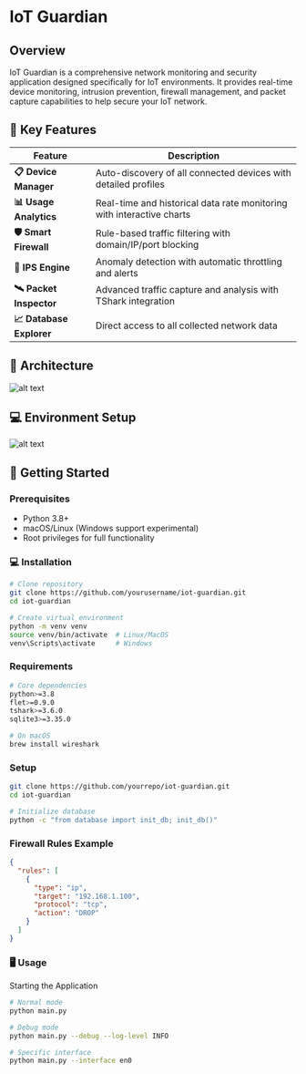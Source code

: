 # IoT Guardian

## Overview

IoT Guardian is a comprehensive network monitoring and security application designed specifically for IoT environments. It provides real-time device monitoring, intrusion prevention, firewall management, and packet capture capabilities to help secure your IoT network.

## 🌟 Key Features  

| Feature | Description |  
|---------|-------------|  
| **📋 Device Manager** | Auto-discovery of all connected devices with detailed profiles |  
| **📊 Usage Analytics** | Real-time and historical data rate monitoring with interactive charts |  
| **🛡️ Smart Firewall** | Rule-based traffic filtering with domain/IP/port blocking |  
| **🚨 IPS Engine** | Anomaly detection with automatic throttling and alerts |  
| **🛰 Packet Inspector** | Advanced traffic capture and analysis with TShark integration |  
| **📈 Database Explorer** | Direct access to all collected network data |  

## 🔄 Architecture

![alt text](http://url/to/img.png)

## 💻 Environment Setup

![alt text](http://url/to/img.png)

## 🚀 Getting Started  

### Prerequisites  
- Python 3.8+  
- macOS/Linux (Windows support experimental)  
- Root privileges for full functionality  

### 💻 Installation  
```bash  
# Clone repository  
git clone https://github.com/yourusername/iot-guardian.git  
cd iot-guardian  

# Create virtual environment  
python -m venv venv  
source venv/bin/activate  # Linux/MacOS  
venv\Scripts\activate     # Windows  
```

### Requirements
```bash  
# Core dependencies
python>=3.8
flet>=0.9.0
tshark>=3.6.0
sqlite3>=3.35.0

# On macOS
brew install wireshark
```

### Setup
```bash 
git clone https://github.com/yourrepo/iot-guardian.git
cd iot-guardian

# Initialize database
python -c "from database import init_db; init_db()"
```

### Firewall Rules Example
```json
{
  "rules": [
    {
      "type": "ip",
      "target": "192.168.1.100",
      "protocol": "tcp",
      "action": "DROP"
    }
  ]
}
```
### 🖥 Usage
Starting the Application
```bash
# Normal mode
python main.py

# Debug mode
python main.py --debug --log-level INFO

# Specific interface
python main.py --interface en0
```



